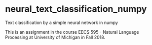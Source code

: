 # neural_text_classification_numpy
Text classification by a simple neural network in numpy

This is an assignment in the course EECS 595 - Natural Language Processing at University of Michigan in Fall 2018.
